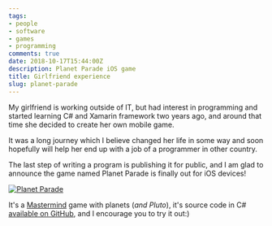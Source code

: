 ```yaml
---
tags:
- people
- software
- games
- programming
comments: true
date: 2018-10-17T15:44:00Z
description: Planet Parade iOS game
title: Girlfriend experience
slug: planet-parade
---
```

My girlfriend is working outside of IT, but had interest in programming and started learning C# and Xamarin framework two years ago, and around that time she decided to create her own mobile game.

It was a long journey which I believe changed her life in some way and soon hopefully will help her end up with a job of a programmer in other country.

The last step of writing a program is publishing it for public, and I am glad to announce the game named Planet Parade is finally out for iOS devices!

[![Planet Parade](https://is1-ssl.mzstatic.com/image/thumb/Purple118/v4/b2/f1/67/b2f167a7-896c-d4e9-c3c0-85cd8174ad36/AppIcon-0-1x_U007emarketing-0-85-220-7.png/400x400bb.jpg)](https://itunes.apple.com/app/planet-parade/id1438973148?mt=8")

It's a [Mastermind](https://en.wikipedia.org/wiki/Mastermind_(board_game)) game with planets (*and Pluto*), it's source code in C# [available on GitHub](https://github.com/Ksinia/PlanetParade), and I encourage you to try it out:)

<a href="https://itunes.apple.com/app/planet-parade/id1438973148?mt=8" style="display:inline-block;overflow:hidden;background:url(https://linkmaker.itunes.apple.com/assets/shared/badges/en-us/appstore-lrg.svg) no-repeat;width:135px;height:40px;"></a>

